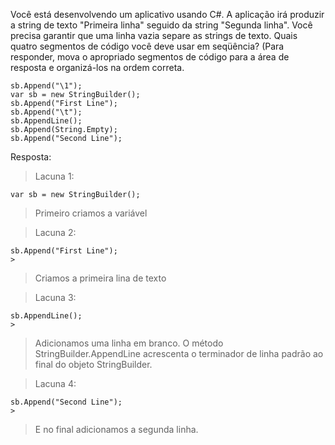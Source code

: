 ﻿Você está desenvolvendo um aplicativo usando C#. A aplicação irá produzir
a string de texto "Primeira linha" seguido da string "Segunda linha".
Você precisa garantir que uma linha vazia separe as strings de texto.
Quais quatro segmentos de código você deve usar em seqüência? (Para responder, mova o apropriado
segmentos de código para a área de resposta e organizá-los na ordem correta.

```
sb.Append("\1");
var sb = new StringBuilder();
sb.Append("First Line");
sb.Append("\t");
sb.AppendLine();
sb.Append(String.Empty);
sb.Append("Second Line");
```

Resposta:

> Lacuna 1:
> 
```
var sb = new StringBuilder();
```
>
> Primeiro criamos a variável


> Lacuna 2:
```
sb.Append("First Line");
> 
```
>
>Criamos a primeira lina de texto


> Lacuna 3:
```
sb.AppendLine();
> 
```
>
> Adicionamos uma linha em branco.
> O método StringBuilder.AppendLine acrescenta o terminador de linha padrão ao final
> do objeto StringBuilder.



> Lacuna 4:
```
sb.Append("Second Line");
> 
```
> E no final adicionamos a segunda linha.